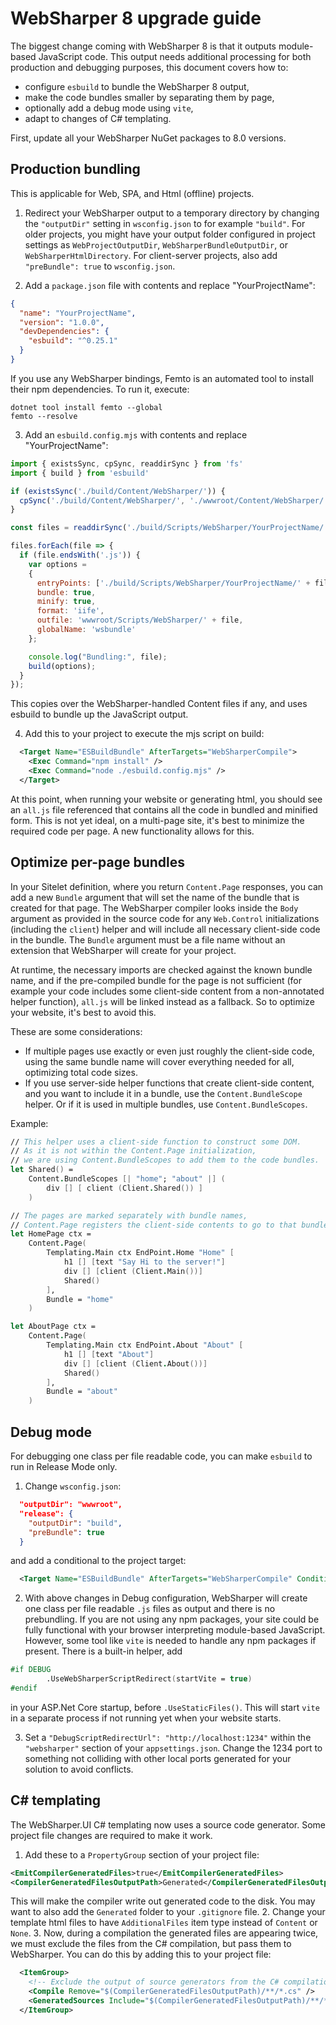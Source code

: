 # WebSharper 8 upgrade guide

The biggest change coming with WebSharper 8 is that it outputs module-based JavaScript code. This output needs additional processing for both production and debugging purposes, this document covers how to:

* configure `esbuild` to bundle the WebSharper 8 output,
* make the code bundles smaller by separating them by page,
* optionally add a debug mode using `vite`,
* adapt to changes of C# templating.

First, update all your WebSharper NuGet packages to 8.0 versions.

## Production bundling

This is applicable for Web, SPA, and Html (offline) projects.

1. Redirect your WebSharper output to a temporary directory by changing the `"outputDir"` setting in `wsconfig.json` to for example `"build"`. For older projects, you might have your output folder configured in project settings as `WebProjectOutputDir`, `WebSharperBundleOutputDir`, or `WebSharperHtmlDirectory`. For client-server projects, also add `"preBundle": true` to `wsconfig.json`.

2. Add a `package.json` file with contents and replace "YourProjectName":
  ```json
  {
    "name": "YourProjectName",
    "version": "1.0.0",
    "devDependencies": {
      "esbuild": "^0.25.1"
    }
  }
  ```

If you use any WebSharper bindings, Femto is an automated tool to install their npm dependencies. To run it, execute:
  ```
  dotnet tool install femto --global
  femto --resolve
  ```

3. Add an `esbuild.config.mjs` with contents and replace "YourProjectName":
  ```javascript
  import { existsSync, cpSync, readdirSync } from 'fs'
  import { build } from 'esbuild'
  
  if (existsSync('./build/Content/WebSharper/')) {
    cpSync('./build/Content/WebSharper/', './wwwroot/Content/WebSharper/', { recursive: true });
  }
  
  const files = readdirSync('./build/Scripts/WebSharper/YourProjectName/');
  
  files.forEach(file => {
    if (file.endsWith('.js')) {
      var options =
      {
        entryPoints: ['./build/Scripts/WebSharper/YourProjectName/' + file],
        bundle: true,
        minify: true,
        format: 'iife',
        outfile: 'wwwroot/Scripts/WebSharper/' + file,
        globalName: 'wsbundle'
      };
  
      console.log("Bundling:", file);
      build(options);
    }
  });
  ```

This copies over the WebSharper-handled Content files if any, and uses esbuild to bundle up the JavaScript output.

4. Add this to your project to execute the mjs script on build:
```xml
  <Target Name="ESBuildBundle" AfterTargets="WebSharperCompile">
    <Exec Command="npm install" />
    <Exec Command="node ./esbuild.config.mjs" />
  </Target>
```

At this point, when running your website or generating html, you should see an `all.js` file referenced that contains all the code in bundled and minified form. This is not yet ideal, on a multi-page site, it's best to minimize the required code per page. A new functionality allows for this.

## Optimize per-page bundles

In your Sitelet definition, where you return `Content.Page` responses, you can add a new `Bundle` argument that will set the name of the bundle that is created for that page. The WebSharper compiler looks inside the `Body` argument as provided in the source code for any `Web.Control` initializations (including the `client`) helper and will include all necessary client-side code in the bundle. The `Bundle` argument must be a file name without an extension that WebSharper will create for your project.

At runtime, the necessary imports are checked against the known bundle name, and if the pre-compiled bundle for the page is not sufficient (for example your code includes some client-side content from a non-annotated helper function), `all.js` will be linked instead as a fallback. So to optimize your website, it's best to avoid this.

These are some considerations:
* If multiple pages use exactly or even just roughly the client-side code, using the same bundle name will cover everything needed for all, optimizing total code sizes.
* If you use server-side helper functions that create client-side content, and you want to include it in a bundle, use the `Content.BundleScope` helper. Or if it is used in multiple bundles, use `Content.BundleScopes`.

Example:

```fsharp
// This helper uses a client-side function to construct some DOM.
// As it is not within the Content.Page initialization,
// we are using Content.BundleScopes to add them to the code bundles.
let Shared() =
    Content.BundleScopes [| "home"; "about" |] (
        div [] [ client (Client.Shared()) ]
    )

// The pages are marked separately with bundle names,
// Content.Page registers the client-side contents to go to that bundle.
let HomePage ctx =
    Content.Page(
        Templating.Main ctx EndPoint.Home "Home" [
            h1 [] [text "Say Hi to the server!"]
            div [] [client (Client.Main())]
            Shared()
        ], 
        Bundle = "home"
    )

let AboutPage ctx =
    Content.Page(
        Templating.Main ctx EndPoint.About "About" [
            h1 [] [text "About"]
            div [] [client (Client.About())]
            Shared()
        ], 
        Bundle = "about"
    )
```

## Debug mode

For debugging one class per file readable code, you can make `esbuild` to run in Release Mode only.

1. Change `wsconfig.json`:
  ```json
    "outputDir": "wwwroot",
    "release": {
      "outputDir": "build",
      "preBundle": true
    }
  ```
and add a conditional to the project target:
```xml
  <Target Name="ESBuildBundle" AfterTargets="WebSharperCompile" Condition=" '$(Configuration)' == 'Release' ">
```

2. With above changes in Debug configuration, WebSharper will create one class per file readable `.js` files as output and there is no prebundling. 
If you are not using any npm packages, your site could be fully functional with your browser interpreting module-based JavaScript.
However, some tool like `vite` is needed to handle any npm packages if present.
There is a built-in helper, add
```fsharp
#if DEBUG        
        .UseWebSharperScriptRedirect(startVite = true)
#endif
```
in your ASP.Net Core startup, before `.UseStaticFiles()`. 
This will start `vite` in a separate process if not running yet when your website starts.

3. Set a `"DebugScriptRedirectUrl": "http://localhost:1234"` within the `"websharper"` section of your `appsettings.json`.
Change the 1234 port to something not colliding with other local ports generated for your solution to avoid conflicts.

## C# templating

The WebSharper.UI C# templating now uses a source code generator. Some project file changes are required to make it work.
1. Add these to a `PropertyGroup` section of your project file:
```xml
<EmitCompilerGeneratedFiles>true</EmitCompilerGeneratedFiles>
<CompilerGeneratedFilesOutputPath>Generated</CompilerGeneratedFilesOutputPath>
```
This will make the compiler write out generated code to the disk. You may want to also add the `Generated` folder to your `.gitignore` file.
2. Change your template html files to have `AdditionalFiles` item type instead of `Content` or `None`.
3. Now, during a compilation the generated files are appearing twice, we must exclude the files from the C# compilation, but pass them to WebSharper.
You can do this by adding this to your project file:
```xml
  <ItemGroup>
    <!-- Exclude the output of source generators from the C# compilation but pass to WebSharper -->
    <Compile Remove="$(CompilerGeneratedFilesOutputPath)/**/*.cs" />
    <GeneratedSources Include="$(CompilerGeneratedFilesOutputPath)/**/*.cs" /> 
  </ItemGroup>
```